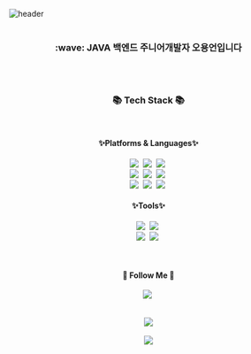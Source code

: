 
![header](https://capsule-render.vercel.app/api?type=Cylinder&height=150&section=header&text=YongUn's%GitHub&fontColor=ffffff&color=black&animation=fadeIn)
</br>
</br>
<div  align="center">
   <h3>  :wave: JAVA 백엔드 주니어개발자 오용언입니다
    </h3>
    
</div>

</br>
</br>

<h3 align="center">📚 Tech Stack 📚</h3>
</br>
<h4 align="center">✨Platforms & Languages✨</h4>
<p align="center">
  <img src="https://img.shields.io/badge/Java-007396?style=flat-square&logo=Java&logoColor=white"/></a>&nbsp
  <img src="https://img.shields.io/badge/Javascript-ffb13b?style=flat-square&logo=javascript&logoColor=white"/></a>&nbsp
  <img src="https://img.shields.io/badge/jQuery-0769AD?style=flat-square&logo=jquery&logoColor=white"/>&nbsp   
  <br>
  <img src="https://img.shields.io/badge/Spring-6DB33F?style=flat-square&logo=Spring&logoColor=white"/></a>&nbsp
  <img src="https://img.shields.io/badge/SpringBoot-6DB33F?style=flat-square&logo=SpringBoot&logoColor=white"/></a>&nbsp 
    <img src="https://img.shields.io/badge/Hibernate-59666?style=flat-square&logo=Hibernate&logoColor=white"/>&nbsp   
  <br>
  <img src="https://img.shields.io/badge/Mysql-E6B91E?style=flat-square&logo=MySql&logoColor=white"/></a>&nbsp 
  <img src="https://img.shields.io/badge/Oracle-F80000?style=flat-square&logo=oracle&logoColor=white"/></a>&nbsp 
  <img src="https://img.shields.io/badge/AWS-232F3E?style=flat-square&logo=AmazonAWS&logoColor=white"/></a>&nbsp 
</p>
<h4 align="center">✨Tools✨</h4>
<p align="center">
  <img src="https://img.shields.io/badge/Eclipse-FE7A16?style=flat-square&logo=Eclipse&logoColor=white"/></a>&nbsp
  <img src="https://img.shields.io/badge/IntelliJ-000000?style=flat-square&logo=intellij-idea&logoColor=white"/></a>&nbsp
  </br>
    <img src="https://img.shields.io/badge/apache%20tomcat-%23F8DC75?style=flat-square&logo=apache-tomcat&logoColor=black"/></a>&nbsp
     <img src="https://img.shields.io/badge/github-%23121011?style=flat-square&logo=github&logoColor=white"/></a>&nbsp

</p>
</br>
<h4 align="center">🌈 Follow Me 🌈</h4>
<p align="center">
  <a href="https://yongun.tistory.com"><img src="https://img.shields.io/badge/tistory-11B48A?style=flat-square&logo=tistory&logoColor=white&link="https://yongun.tistory.com"/></a>&nbsp

</p>
</br>
<div align="center">
  <img src="https://github-readme-stats.vercel.app/api/top-langs/?username=OhYongUn&layout=compact"><br><br>
  <img src="https://github-readme-stats.vercel.app/api?username=OhYongUn&show_icons=true"> 
</div>



